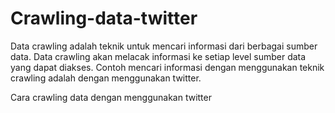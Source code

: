 # Crawling-data-twitter

Data crawling adalah teknik untuk mencari informasi dari berbagai sumber data. Data crawling akan melacak informasi ke setiap level sumber data yang dapat diakses. Contoh mencari informasi dengan menggunakan teknik crawling adalah dengan menggunakan twitter. 

Cara crawling data dengan menggunakan twitter
